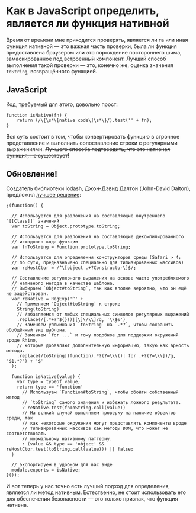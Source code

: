 # Как в JavaScript определить, является ли функция нативной

Время от времени мне приходится проверять, является ли та или иная 
функция нативной — это важная часть проверки, была ли функция предоставлена 
браузером или это порождение постороннего шима, замаскированное под встроенный 
компонент. Лучший способ выполнения такой проверки — это, конечно же, оценка 
значения `toString`, возвращённого функцией. 


## JavaScript

Код, требуемый для этого, довольно прост:

    function isNative(fn) {
        return (/\{\s*\[native code\]\s*\}/).test('' + fn);
    }

Вся суть состоит в том, чтобы конвертировать функцию в строчное представление и 
выполнить сопоставление строки с регулярными выражениями. 
<del>Лучшего способа подтвердить, что это нативная функция, не существует!</del> 


## Обновление!

Создатель библиотеки lodash, Джон-Дэвид Далтон (John-David Dalton), предложил 
[лучшее решение][1]:

    ;(function() {
     
      // Используется для разложения на составляющие внутреннего `[[Class]]` значений
      var toString = Object.prototype.toString;
       
      // Используется для разложения на составляющие декомпилированного 
      // исходного кода функции 
      var fnToString = Function.prototype.toString;
     
      // Используется для определения конструкторов среды (Safari > 4; 
      // по сути, предназначено специально для типизированных массивов)
      var reHostCtor = /^\[object .+?Constructor\]$/;
       
      // Составление регулярного выражения на основе часто употребляемого 
      // нативного метода в качестве шаблона.
      // Выбираем `Object#toString`, так как вполне вероятно, что он ещё не задействован.
      var reNative = RegExp('^' +
        // Применяем `Object#toString` к строке
        String(toString)
        // Избавляемся от любых специальных символов регулярных выражений 
        .replace(/[.*+?^${}()|[\]\/\\]/g, '\\$&')
        // Заменяем упоминания `toString` на `.*?`, чтобы сохранить обобщённый вид шаблона.
        // Заменяем `for ...` и тому подобное для поддержки окружений вроде Rhino,  
        // которые добавляют дополнительную информацию, такую как арность метода.
        .replace(/toString|(function).*?(?=\\\()| for .+?(?=\\\])/g, '$1.*?') + '$'
      );
       
      function isNative(value) {
        var type = typeof value;
        return type == 'function'
          // Используем `Function#toString`, чтобы обойти собственный метод 
          // `toString` самого значения и избежать ложного результата.
          ? reNative.test(fnToString.call(value))
          // На всякий случай выполняем проверку на наличие объектов среды, так 
          // как некоторые окружения могут представлять компоненты вроде 
          // типизированных массивов как методы DOM, что может не соответствовать
          // нормальному нативному паттерну.
          : (value && type == 'object' && reHostCtor.test(toString.call(value))) || false;
      }
       
      // экспортируем в удобном для вас виде
      module.exports = isNative;
    }());

И вот теперь у нас точно есть лучший подход для определения, является ли метод нативным. 
Естественно, не стоит использовать его для обеспечения безопасности — это только признак, 
что функция нативна.

[1]: https://gist.github.com/jdalton/5e34d890105aca44399f
